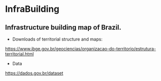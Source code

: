 # InfraBuilding

## Infrastructure building map of Brazil.

- Downloads of territorial structure and maps: 

https://www.ibge.gov.br/geociencias/organizacao-do-territorio/estrutura-territorial.html  

- Data 

https://dados.gov.br/dataset

